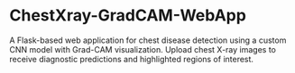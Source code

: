 # ChestXray-GradCAM-WebApp
A Flask-based web application for chest disease detection using a custom CNN model with Grad-CAM visualization. Upload chest X-ray images to receive diagnostic predictions and highlighted regions of interest.

